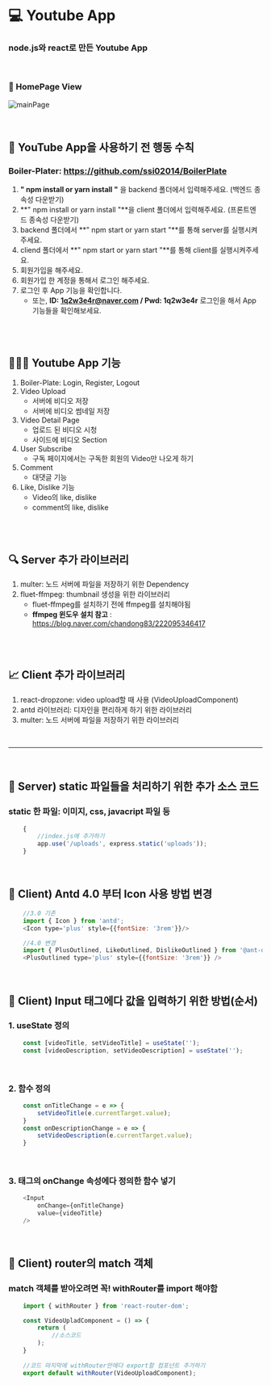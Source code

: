# 💻 Youtube App
### node.js와 react로 만든 Youtube App

<br>

### 🎥 HomePage View
![mainPage](https://user-images.githubusercontent.com/64779472/107622385-1c921b00-6c9b-11eb-95db-585964e407d0.PNG)

<br>

## 🔖 YouTube App을 사용하기 전 행동 수칙
### Boiler-Plater: https://github.com/ssi02014/BoilerPlate
1. **" npm install or yarn install "** 을 backend 폴더에서 입력해주세요. (백엔드 종속성 다운받기)
2. **" npm install or yarn install "**을 client 폴더에서 입력해주세요. (프론트엔드 종속성 다운받기)
3. backend 폴더에서 **" npm start or yarn start "**를 통해 server를 실행시켜주세요.
4. cliend 폴더에서 **" npm start or yarn start "**를 통해 client를 실행시켜주세요.
5. 회원가입을 해주세요. 
6. 회원가입 한 계정을 통해서 로그인 해주세요.
7. 로그인 후 App 기능을 확인합니다.
    - 또는, **ID: 1q2w3e4r@naver.com / Pwd: 1q2w3e4r** 로그인을 해서 App 기능들을 확인해보세요.

<br>
<br>

## 👨🏻‍💻 Youtube App 기능
1. Boiler-Plate: Login, Register, Logout
2. Video Upload 
    - 서버에 비디오 저장
    - 서버에 비디오 썸네일 저장
3. Video Detail Page
    - 업로드 된 비디오 시청
    - 사이드에 비디오 Section
4. User Subscribe 
    - 구독 페이지에서는 구독한 회원의 Video만 나오게 하기
5. Comment  
    - 대댓글 기능
6. Like, Dislike 기능
    - Video의 like, dislike
    - comment의 like, dislike

<br>
<br>

## 🔍 Server 추가 라이브러리
1. multer: 노드 서버에 파일을 저장하기 위한 Dependency
2. fluet-ffmpeg: thumbnail 생성을 위한 라이브러리
    - fluet-ffmpeg를 설치하기 전에 ffmpeg를 설치해야됨
    - **ffmpeg 윈도우 설치 참고** : https://blog.naver.com/chandong83/222095346417

<br>
<br>

## 📈 Client 추가 라이브러리
1. react-dropzone: video upload할 때 사용 (VideoUploadComponent)
2. antd 라이브러리: 디자인을 편리하게 하기 위한 라이브러리
3. multer: 노드 서버에 파일을 저장하기 위한 라이브러리

<br>
<hr>
<br>

## 🏃 Server) static 파일들을 처리하기 위한 추가 소스 코드
### static 한 파일: 이미지, css, javacript 파일 등
```javascript
    {
        //index.js에 추가하기
        app.use('/uploads', express.static('uploads'));
    }
```

<br>

## 🏃 Client) Antd 4.0 부터 Icon 사용 방법 변경
```javascript
    //3.0 기존
    import { Icon } from 'antd';
    <Icon type='plus' style={{fontSize: '3rem'}}/>

    //4.0 변경
    import { PlusOutlined, LikeOutlined, DislikeOutlined } from '@ant-design/icons';
    <PlusOutlined type='plus' style={{fontSize: '3rem'}} />
```

<br>

## 🏃 Client) Input 태그에다 값을 입력하기 위한 방법(순서)
### 1. useState 정의
```javascript
    const [videoTitle, setVideoTitle] = useState('');
    const [videoDescription, setVideoDescription] = useState('');
```

<br>

### 2. 함수 정의
```javascript
    const onTitleChange = e => {
        setVideoTitle(e.currentTarget.value);
    }
    const onDescriptionChange = e => {
        setVideoDescription(e.currentTarget.value);
    }
```

<br>

### 3. 태그의 onChange 속성에다 정의한 함수 넣기
```javascript
    <Input
        onChange={onTitleChange}
        value={videoTitle}
    />
```

<br>

## 🏃 Client) router의 match 객체
### match 객체를 받아오려면 꼭! withRouter를 import 해야함
```javascript
    import { withRouter } from 'react-router-dom';

    const VideoUpladComponent = () => {
        return ( 
            //소스코드
        );
    }
    
    //코드 마지막에 withRouter안에다 export할 컴포넌트 추가하기
    export default withRouter(VideoUploadComponent);
```

